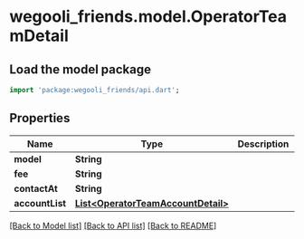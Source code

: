 # wegooli_friends.model.OperatorTeamDetail

## Load the model package

```dart
import 'package:wegooli_friends/api.dart';
```

## Properties

| Name            | Type                                                                      | Description | Notes      |
| --------------- | ------------------------------------------------------------------------- | ----------- | ---------- |
| **model**       | **String**                                                                |             | [optional] |
| **fee**         | **String**                                                                |             | [optional] |
| **contactAt**   | **String**                                                                |             | [optional] |
| **accountList** | [**List&lt;OperatorTeamAccountDetail&gt;**](OperatorTeamAccountDetail.md) |             | [optional] |

[[Back to Model list]](../README.md#documentation-for-models)
[[Back to API list]](../README.md#documentation-for-api-endpoints)
[[Back to README]](../README.md)
